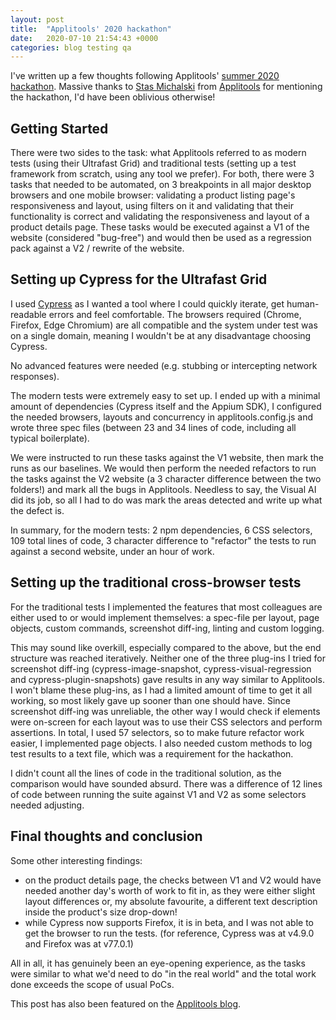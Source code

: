```yaml
---
layout: post
title:  "Applitools' 2020 hackathon"
date:   2020-07-10 21:54:43 +0000
categories: blog testing qa
---
```


I've written up a few thoughts following Applitools' [summer 2020 hackathon](https://applitools.com/hackathon/). Massive thanks to [Stas Michalski](https://www.linkedin.com/in/stas-michalski-8b7b4416/) from [Applitools](https://applitools.com/) for mentioning the hackathon, I'd have been oblivious otherwise!

## Getting Started

There were two sides to the task: what Applitools referred to as modern tests (using their Ultrafast Grid) and traditional tests (setting up a test framework from scratch, using any tool we prefer). For both, there were 3 tasks that needed to be automated, on 3 breakpoints in all major desktop browsers and one mobile browser: validating a product listing page's responsiveness and layout, using filters on it and validating that their functionality is correct and validating the responsiveness and layout of a product details page. These tasks would be executed against a V1 of the website (considered "bug-free") and would then be used as a regression pack against a V2 / rewrite of the website.

## Setting up Cypress for the Ultrafast Grid

I used [Cypress](https://cypress.io) as I wanted a tool where I could quickly iterate, get human-readable errors and feel comfortable. The browsers required (Chrome, Firefox, Edge Chromium) are all compatible and the system under test was on a single domain, meaning I wouldn't be at any disadvantage choosing Cypress.

No advanced features were needed (e.g. stubbing or intercepting network responses).

The modern tests were extremely easy to set up. I ended up with a minimal amount of dependencies (Cypress itself and the Appium SDK), I configured the needed browsers, layouts and concurrency in applitools.config.js and wrote three spec files (between 23 and 34 lines of code, including all typical boilerplate). 

We were instructed to run these tasks against the V1 website, then mark the runs as our baselines. We would then perform the needed refactors to run the tasks against the V2 website (a 3 character difference between the two folders!) and mark all the bugs in Applitools. Needless to say, the Visual AI did its job, so all I had to do was mark the areas detected and write up what the defect is. 

In summary, for the modern tests: 2 npm dependencies, 6 CSS selectors, 109 total lines of code, 3 character difference to "refactor" the tests to run against a second website, under an hour of work.

## Setting up the traditional cross-browser tests

For the traditional tests I implemented the features that most colleagues are either used to or would implement themselves: a spec-file per layout, page objects, custom commands, screenshot diff-ing, linting and custom logging. 

This may sound like overkill, especially compared to the above, but the end structure was reached iteratively. Neither one of the three plug-ins I tried for screenshot diff-ing (cypress-image-snapshot, cypress-visual-regression and cypress-plugin-snapshots) gave results in any way similar to Applitools. I won't blame these plug-ins, as I had a limited amount of time to get it all working, so most likely gave up sooner than one should have. Since screenshot diff-ing was unreliable, the other way I would check if elements were on-screen for each layout was to use their CSS selectors and perform assertions. In total, I used 57 selectors, so to make future refactor work easier, I implemented page objects. I also needed custom methods to log test results to a text file, which was a requirement for the hackathon.

I didn't count all the lines of code in the traditional solution, as the comparison would have sounded absurd. There was a difference of 12 lines of code between running the suite against V1 and V2 as some selectors needed adjusting. 

## Final thoughts and conclusion

Some other interesting findings:
- on the product details page, the checks between V1 and V2 would have needed another day's worth of work to fit in, as they were either slight layout differences or, my absolute favourite, a different text description inside the product's size drop-down! 
- while Cypress now supports Firefox, it is in beta, and I was not able to get the browser to run the tests. (for reference, Cypress was at v4.9.0 and Firefox was at v77.0.1)

All in all, it has genuinely been an eye-opening experience, as the tasks were similar to what we'd need to do "in the real world" and the total work done exceeds the scope of usual PoCs. 

This post has also been featured on the [Applitools blog](https://applitools.com/blog/how-easy-is-cross-browser-testing/).